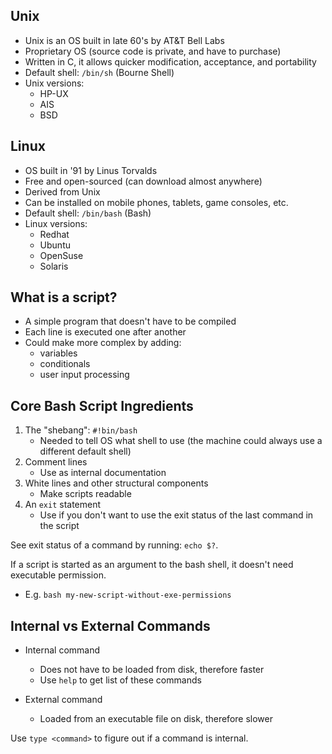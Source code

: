## Unix
- Unix is an OS built in late 60's by AT&T Bell Labs
- Proprietary OS (source code is private, and have to purchase)
- Written in C, it allows quicker modification, acceptance, and portability
- Default shell: `/bin/sh` (Bourne Shell)
- Unix versions:
    - HP-UX
    - AIS
    - BSD

## Linux
- OS built in '91 by Linus Torvalds
- Free and open-sourced (can download almost anywhere)
- Derived from Unix
- Can be installed on mobile phones, tablets, game consoles, etc.
- Default shell: `/bin/bash` (Bash)
- Linux versions:
    - Redhat
    - Ubuntu
    - OpenSuse
    - Solaris

## What is a script?
- A simple program that doesn't have to be compiled
- Each line is executed one after another
- Could make more complex by adding:
    - variables
    - conditionals
    - user input processing

## Core Bash Script Ingredients
1. The "shebang": `#!bin/bash`
    - Needed to tell OS what shell to use (the machine could always use a different default shell)
2. Comment lines
    - Use as internal documentation
3. White lines and other structural components
    - Make scripts readable
4. An `exit` statement
    - Use if you don't want to use the exit status of the last command in the script

See exit status of a command by running: `echo $?`. 

If a script is started as an argument to the bash shell, it doesn't need executable permission.
- E.g. `bash my-new-script-without-exe-permissions`


## Internal vs External Commands

- Internal command
    - Does not have to be loaded from disk, therefore faster
    - Use `help` to get list of these commands

- External command
    - Loaded from an executable file on disk, therefore slower

Use `type <command>` to figure out if a command is internal. 
